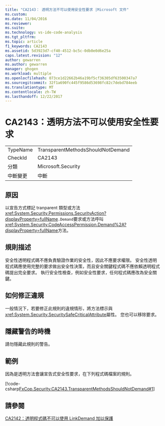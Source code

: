 ```yaml
---
title: "CA2143： 透明方法不可以使用安全性要求 |Microsoft 文件"
ms.custom: 
ms.date: 11/04/2016
ms.reviewer: 
ms.suite: 
ms.technology: vs-ide-code-analysis
ms.tgt_pltfrm: 
ms.topic: article
f1_keywords: CA2143
ms.assetid: 5d3923d7-cf40-4512-bc5c-0db0e0d6e25a
caps.latest.revision: "12"
author: gewarren
ms.author: gewarren
manager: ghogen
ms.workload: multiple
ms.openlocfilehash: 073ce1d22662b46a19bf5cf36305df63500347a7
ms.sourcegitcommit: 32f1a690fc445f9586d53698fc82c7debd784eeb
ms.translationtype: MT
ms.contentlocale: zh-TW
ms.lasthandoff: 12/22/2017
---
```

# <a name="ca2143-transparent-methods-should-not-use-security-demands"></a>CA2143：透明方法不可以使用安全性要求
|||  
|-|-|  
|TypeName|TransparentMethodsShouldNotDemand|  
|CheckId|CA2143|  
|分類|Microsoft.Security|  
|中斷變更|中斷|  
  
## <a name="cause"></a>原因  
 以宣告方式標記 tranparent 類型或方法<xref:System.Security.Permissions.SecurityAction?displayProperty=fullName>`.Demand`要求或方法呼叫<xref:System.Security.CodeAccessPermission.Demand%2A?displayProperty=fullName>方法。  
  
## <a name="rule-description"></a>規則描述  
 安全性透明程式碼不應負責驗證作業的安全性，因此不應要求權限。 安全性透明程式碼應使用完整的要求做出安全性決策，而且安全關鍵程式碼不應依賴透明程式碼提出完全要求。 執行安全性檢查，例如安全性要求，任何程式碼應改為安全關鍵。  
  
## <a name="how-to-fix-violations"></a>如何修正違規  
 一般情況下，若要修正此規則的違規情形，將方法標示與<xref:System.Security.SecuritySafeCriticalAttribute>屬性。 您也可以移除要求。  
  
## <a name="when-to-suppress-warnings"></a>隱藏警告的時機  
 請勿隱藏此規則的警告。  
  
## <a name="example"></a>範例  
 因為是透明方法會讓宣告式安全性要求，在下列程式碼檔案的規則。  
  
 [!code-csharp[FxCop.Security.CA2143.TransparentMethodsShouldNotDemand#1](../code-quality/codesnippet/CSharp/ca2143-transparent-methods-should-not-use-security-demands_1.cs)]  
  
## <a name="see-also"></a>請參閱  
 [CA2142：透明程式碼不可以使用 LinkDemand 加以保護](../code-quality/ca2142-transparent-code-should-not-be-protected-with-linkdemands.md)
